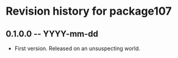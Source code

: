 # Revision history for package107

## 0.1.0.0 -- YYYY-mm-dd

* First version. Released on an unsuspecting world.
